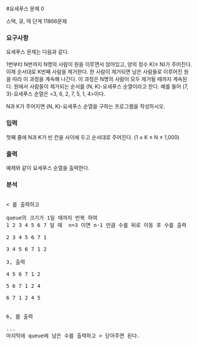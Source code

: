 #요세푸스 문제 0
<p>
스택, 큐, 덱 단계  11866문제
</p>

### 요구사항

요세푸스 문제는 다음과 같다.

1번부터 N번까지 N명의 사람이 원을 이루면서 앉아있고, 양의 정수 K(≤ N)가 주어진다. 이제 순서대로 K번째 사람을 제거한다. 한 사람이 제거되면 남은 사람들로 이루어진 원을 따라 이 과정을 계속해 나간다. 이 과정은 N명의 사람이 모두 제거될 때까지 계속된다. 원에서 사람들이 제거되는 순서를 (N, K)-요세푸스 순열이라고 한다. 예를 들어 (7, 3)-요세푸스 순열은 <3, 6, 2, 7, 5, 1, 4>이다.

N과 K가 주어지면 (N, K)-요세푸스 순열을 구하는 프로그램을 작성하시오.


### 입력
첫째 줄에 N과 K가 빈 칸을 사이에 두고 순서대로 주어진다. (1 ≤ K ≤ N ≤ 1,000)

### 출력
예제와 같이 요세푸스 순열을 출력한다.

### 분석
<pre>

< 를 출력하고  

queue의 크기가 1일 때까지 반복 하여 
1 2 3 4 5 6 7 일 때  n=3 이면 n-1 만큼 수를 뒤로 이동 후 수를 출력

2 3 4 5 6 7 1

3 4 5 6 7 1 2 

3, 출력

4 5 6 7 1 2

5 6 7 1 2 4  

6 7 1 2 4 5


6, 를 출력

...
마지막에 queue에 남은 수를 출력하고 > 닫아주면 된다.

</pre>